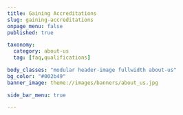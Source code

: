 ```yaml
---
title: Gaining Accreditations
slug: gaining-accreditations
onpage_menu: false
published: true

taxonomy:
  category: about-us
  tag: [faq,qualifications]

body_classes: "modular header-image fullwidth about-us"
bg_color: "#002b49"
banner_image: theme://images/banners/about_us.jpg

side_bar_menu: true

---
```

